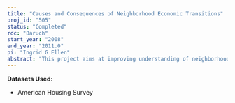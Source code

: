 ```yaml
---
title: "Causes and Consequences of Neighborhood Economic Transitions"
proj_id: "505"
status: "Completed"
rdc: "Baruch"
start_year: "2008"
end_year: "2011.0"
pi: "Ingrid G Ellen"
abstract: "This project aims at improving understanding of neighborhood economic change by studying household residential choices and examining the circumstances under which households are willing to make moves into neighborhoods with incomes lower than their own. It will study whether and how these households diﬀer from house-holds making other types of residential choices and whether certain aspects of neighborhoods or their residents make such pioneering moves more attractive. The project will also investigate household exit decisions and examine whether mobility rates are higher in economically gaining neighborhoods. We will consider renters and low-income renters separately. The research will study other changes taking place in neighborhoods experiencing gains in income—such as whether housing costs increase and whether there are compensating changes in quality of the neighborhood, like increased satisfaction with neighbor-hood safety, schools, local transit, and availability of local businesses. The research will compare mobility rates and the prevalence of certain types of household turnover across different types of neighborhoods. A series of regression analyses will model pioneering moves, household exit, and various measures of household satisfaction by using the national and ﬁve metropolitan area versions of the American Housing Survey"
---
```


**Datasets Used:**

  - American Housing Survey 

